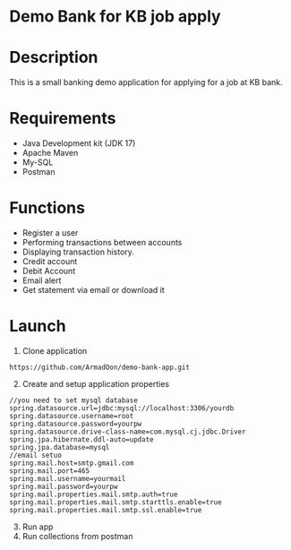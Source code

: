 # Demo Bank for KB job apply
# Description

This is a small banking demo application for applying for a job at KB bank.

# Requirements

* Java Development kit (JDK 17)
* Apache Maven
* My-SQL
* Postman

# Functions
* Register a user
* Performing transactions between accounts
* Displaying transaction history.
* Credit account
* Debit Account
* Email alert
* Get statement via email or download it

# Launch
1. Clone application
```
https://github.com/ArmadOon/demo-bank-app.git
```
2. Create and setup application properties
```
//you need to set mysql database
spring.datasource.url=jdbc:mysql://localhost:3306/yourdb
spring.datasource.username=root
spring.datasource.password=yourpw
spring.datasource.drive-class-name=com.mysql.cj.jdbc.Driver
spring.jpa.hibernate.ddl-auto=update
spring.jpa.database=mysql
//email setuo
spring.mail.host=smtp.gmail.com
spring.mail.port=465
spring.mail.username=yourmail
spring.mail.password=yourpw
spring.mail.properties.mail.smtp.auth=true
spring.mail.properties.mail.smtp.starttls.enable=true
spring.mail.properties.mail.smtp.ssl.enable=true
```
3. Run app
4. Run collections from postman

